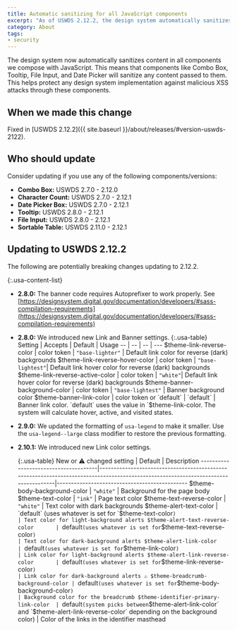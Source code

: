```yaml
---
title: Automatic sanitizing for all JavaScript components
excerpt: "As of USWDS 2.12.2, the design system automatically sanitizes content in all components we compose with JavaScript."
category: About
tags:
- security
---
```


The design system now automatically sanitizes content in all components we compose with JavaScript. This means that components like Combo Box, Tooltip, File Input, and Date Picker will sanitize any content passed to them. This helps protect any design system implementation against malicious XSS attacks through these components.

## When we made this change
Fixed in [USWDS 2.12.2]({{ site.baseurl }}/about/releases/#version-uswds-2122).

## Who should update
Consider updating if you use any of the following components/versions:

- **Combo Box:** USWDS 2.7.0 - 2.12.0
- **Character Count:** USWDS 2.7.0 - 2.12.1
- **Date Picker Box:** USWDS 2.7.0 - 2.12.1
- **Tooltip:** USWDS 2.8.0 - 2.12.1
- **File Input:** USWDS 2.8.0 - 2.12.1
- **Sortable Table:** USWDS 2.11.0 - 2.12.1


## Updating to USWDS 2.12.2

The following are potentially breaking changes updating to 2.12.2.

{:.usa-content-list}
- **2.8.0:** The banner code requires Autoprefixer to work properly. See [https://designsystem.digital.gov/documentation/developers/#sass-compilation-requirements](https://designsystem.digital.gov/documentation/developers/#sass-compilation-requirements)

- **2.8.0:** We introduced new Link and Banner settings.
    {:.usa-table}
    Setting | Accepts | Default | Usage
    -- | -- | -- | ---
    $theme-link-reverse-color | color token | `"base-lighter"` | Default link color for reverse (dark) backgrounds
    $theme-link-reverse-hover-color | color token | `"base-lightest"`| Default link hover color for reverse (dark) backgrounds
    $theme-link-reverse-active-color | color token | `"white"`| Default link hover color for reverse (dark) backgrounds
    $theme-banner-background-color | color token | `"base-lightest"` | Banner background color
    $theme-banner-link-color | color token or `default` | `default` | Banner link color. `default` uses the value in `$theme-link-color. The system will calculate hover, active, and visited states.



- **2.9.0:** We updated the formatting of `usa-legend` to make it smaller. Use the `usa-legend--large` class modifier to restore the previous formatting.

- **2.10.1:** We introduced new Link color settings.

    {:.usa-table}
    New or ⚠️ changed setting             | Default                                                                                                                           | Description
    --------------------------------------|------------------------------------------------------------------------------------------------------------------------------------|----------------------------------------------
    $theme-body-background-color          | `"white"`                                                                                                                          | Background for the page body
    $theme-text-color                     | `"ink"`                                                                                                                            | Page text color
    $theme-text-reverse-color             | `"white"`                                                                                                                          | Text color with dark backgrounds
    $theme-alert-text-color               | `default` (uses whatever is set for `$theme-text-color`)                                                                           | Text color for light-background alerts
    $theme-alert-text-reverse-color       | `default` (uses whatever is set for `$theme-text-reverse-color`)                                                                   | Text color for dark-background alerts
    $theme-alert-link-color               | `default` (uses whatever is set for `$theme-link-color`)                                                                           | Link color for light-background alerts
    $theme-alert-link-reverse-color       | `default` (uses whatever is set for `$theme-link-reverse-color`)                                                                   | Link color for dark-background alerts
    ⚠️ $theme-breadcrumb-background-color | `default` (uses whatever is set for `$theme-body-background-color`)                                                               | Background color for the breadcrumb
    $theme-identifier-primary-link-color  | `default` (system picks between `$theme-alert-link-color` and `$theme-alert-link-reverse-color` depending on the background color) | Color of the links in the identifier masthead
